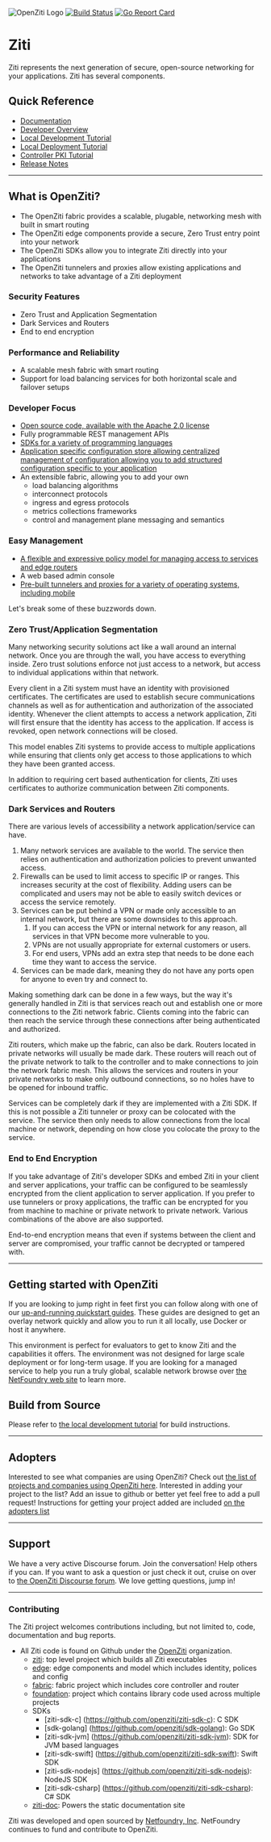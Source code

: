 ![OpenZiti Logo](https://raw.githubusercontent.com/openziti/ziti-doc/main/docusaurus/static/img/ziti-logo-dark.svg)
[![Build Status](https://github.com/openziti/ziti/actions/workflows/main.yaml/badge.svg)](https://github.com/openziti/ziti/actions/workflows/main.yaml)
[![Go Report Card](https://goreportcard.com/badge/github.com/openziti/ziti)](https://goreportcard.com/report/github.com/openziti/ziti)

# Ziti

Ziti represents the next generation of secure, open-source networking for your applications. Ziti has several components.

## Quick Reference

* [Documentation](https://openziti.github.io/)
* [Developer Overview](./doc/001-overview.md)
* [Local Development Tutorial](./doc/002-local-dev.md)
* [Local Deployment Tutorial](./doc/003-local-deploy.md)
* [Controller PKI Tutorial](./doc/004-controller-pki.md)
* [Release Notes](./CHANGELOG.md)

---

## What is OpenZiti?

* The OpenZiti fabric provides a scalable, plugable, networking mesh with built in smart routing
* The OpenZiti edge components provide a secure, Zero Trust entry point into your network
* The OpenZiti SDKs allow you to integrate Ziti directly into your applications
* The OpenZiti tunnelers and proxies allow existing applications and networks to take advantage of a Ziti deployment

### Security Features

* Zero Trust and Application Segmentation
* Dark Services and Routers
* End to end encryption

### Performance and Reliability

* A scalable mesh fabric with smart routing
* Support for load balancing services for both horizontal scale and failover setups

### Developer Focus

* [Open source code, available with the Apache 2.0 license](https://github.com/openziti)
* Fully programmable REST management APIs
* [SDKs for a variety of programming languages](https://openziti.github.io/ziti/clients/sdks)
* [Application specific configuration store allowing centralized management of configuration allowing you to add structured configuration specific to your application](https://openziti.github.io/ziti/config-store/overview)
* An extensible fabric, allowing you to add your own
  * load balancing algorithms
  * interconnect protocols
  * ingress and egress protocols
  * metrics collections frameworks
  * control and management plane messaging and semantics

### Easy Management

* [A flexible and expressive policy model for managing access to services and edge routers](https://openziti.github.io/ziti/policies/overview)
* A web based admin console
* [Pre-built tunnelers and proxies for a variety of operating systems, including mobile](https://openziti.github.io/ziti/clients/tunneler)

Let's break some of these buzzwords down.

### Zero Trust/Application Segmentation

Many networking security solutions act like a wall around an internal network. Once you are through the wall, you have access to everything inside. Zero trust solutions enforce not just access to a network, but access to individual applications within that network.

Every client in a Ziti system must have an identity with provisioned certificates. The certificates are used to establish secure communications channels as well as for authentication and authorization of the associated identity. Whenever the client attempts to access a network application, Ziti will first ensure that the identity has access to the application. If access is revoked, open network connections will be closed.

This model enables Ziti systems to provide access to multiple applications while ensuring that clients only get access to those applications to which they have been granted access.

In addition to requiring cert based authentication for clients, Ziti uses certificates to authorize communication between Ziti components.

### Dark Services and Routers

There are various levels of accessibility a network application/service can have.

1. Many network services are available to the world. The service then relies on authentication and authorization policies to prevent unwanted access.
1. Firewalls can be used to limit access to specific IP or ranges. This increases security at the cost of flexibility. Adding users can be complicated and users may not be able to easily switch devices or access the service remotely.
1. Services can be put behind a VPN or made only accessible to an internal network, but there are some downsides to this approach.
    1. If you can access the VPN or internal network for any reason, all services in that VPN become more vulnerable to you.
    1. VPNs are not usually appropriate for external customers or users.
    1. For end users, VPNs add an extra step that needs to be done each time they want to access the service.
1. Services can be made dark, meaning they do not have any ports open for anyone to even try and connect to.

Making something dark can be done in a few ways, but the way it's generally handled in Ziti is that services reach out and establish one or more connections to the Ziti network fabric. Clients coming into the fabric can then reach the service through these connections after being authenticated and authorized.

Ziti routers, which make up the fabric, can also be dark. Routers located in private networks will usually be made dark. These routers will reach out of the private network to talk to the controller and to make connections to join the network fabric mesh. This allows the services and routers in your private networks to make only outbound connections, so no holes have to be opened for inbound traffic.

Services can be completely dark if they are implemented with a Ziti SDK. If this is not possible a Ziti tunneler or proxy can be colocated with the service. The service then only needs to allow connections from the local machine or network, depending on how close you colocate the proxy to the service.

### End to End Encryption

If you take advantage of Ziti's developer SDKs and embed Ziti in your client and server applications, your traffic can be configured to be seamlessly encrypted from the client application to server application. If you prefer to use tunnelers or proxy applications, the traffic can be encrypted for you from machine to machine or private network to private network. Various combinations of the above are also supported.

End-to-end encryption means that even if systems between the client and server are compromised, your traffic cannot be decrypted or tampered with.

---

## Getting started with OpenZiti

If you are looking to jump right in feet first you can follow along with one of our [up-and-running quickstart
guides](https://openziti.github.io/ziti/quickstarts/quickstart-overview.html). These guides are designed to get an
overlay network quickly and allow you to run it all locally, use Docker or host it anywhere.

This environment is perfect for evaluators to get to know Ziti and the capabilities it offers.  The environment was not
designed for large scale deployment or for long-term usage. If you are looking for a managed service to help you run a
truly global, scalable network browse over [the NetFoundry web site](https://netfoundry.io) to learn more.

## Build from Source

Please refer to [the local development tutorial](./doc/002-local-dev.md) for build instructions.

---

## Adopters

Interested to see what companies are using OpenZiti? Check out [the list of projects and companies using OpenZiti here](./ADOPTERS.md).
Interested in adding your project to the list? Add an issue to github or better yet feel free to add a pull request! Instructions for
getting your project added are included [on the adopters list](./ADOPTERS.md)

---

## Support

We have a very active Discourse forum. Join the conversation! Help others if you can. If you want to ask a question or just check it out,
cruise on over to [the OpenZiti Discourse forum](https://openziti.discourse.group/). We love getting questions, jump in!

---

### Contributing

The Ziti project welcomes contributions including, but not limited to, code, documentation and bug reports.

* All Ziti code is found on Github under the [OpenZiti](https://github.com/openziti) organization. 
  * [ziti](https://github.com/openziti/ziti): top level project which builds all Ziti executables
  * [edge](https://github.com/openziti/edge): edge components and model which includes identity, polices and config 
  * [fabric](https://github.com/openziti/fabric): fabric project which includes core controller and router
  * [foundation](https://github.com/openziti/foundation): project which contains library code used across multiple projects
  * SDKs
    * [ziti-sdk-c] (https://github.com/openziti/ziti-sdk-c): C SDK
    * [sdk-golang] (https://github.com/openziti/sdk-golang): Go SDK
    * [ziti-sdk-jvm] (https://github.com/openziti/ziti-sdk-jvm): SDK for JVM based languages
    * [ziti-sdk-swift] (https://github.com/openziti/ziti-sdk-swift): Swift SDK
    * [ziti-sdk-nodejs] (https://github.com/openziti/ziti-sdk-nodejs): NodeJS SDK
    * [ziti-sdk-csharp] (https://github.com/openziti/ziti-sdk-csharp): C# SDK
  * [ziti-doc](https://github.com/openziti/ziti-doc): Powers the static documentation site

Ziti was developed and open sourced by [Netfoundry, Inc](https://netfoundry.io). NetFoundry continues to fund and 
contribute to OpenZiti.
